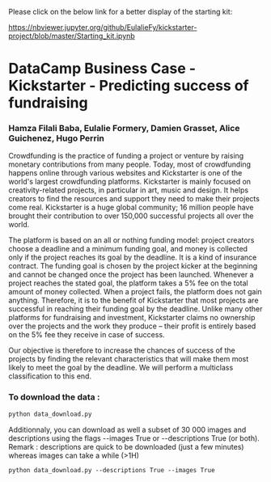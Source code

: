 Please click on the below link for a better display of the starting kit:

https://nbviewer.jupyter.org/github/EulalieFy/kickstarter-project/blob/master/Starting_kit.ipynb

# DataCamp Business Case - Kickstarter - Predicting success of fundraising

### Hamza Filali Baba, Eulalie Formery, Damien Grasset, Alice Guichenez, Hugo Perrin

Crowdfunding is the practice of funding a project or venture by raising monetary contributions from many people. Today, most of crowdfunding happens online through various websites and Kickstarter is one of the world's largest crowdfunding platforms. Kickstarter is mainly focused on creativity-related projects, in particular in art, music and design. It helps creators to find the resources and support they need to make their projects come real. Kickstarter is a huge global community; 16 million people have brought their contribution to over 150,000 successful projects all over the world.

The platform is based on an all or nothing funding model: project creators choose a deadline and a minimum funding goal, and money is collected only if the project reaches its goal by the deadline. It is a kind of insurance contract. The funding goal is chosen by the project kicker at the beginning and cannot be changed once the project has been launched. Whenever a project reaches the stated goal, the platform takes a 5% fee on the total amount of money collected. When a project fails, the platform does not gain anything. Therefore, it is to the benefit of Kickstarter that most projects are successful in reaching their funding goal by the deadline. Unlike many other platforms for fundraising and investment, Kickstarter claims no ownership over the projects and the work they produce – their profit is entirely based on the 5% fee they receive in case of success.

Our objective is therefore to increase the chances of success of the projects by finding the relevant characteristics that will make them most likely to meet the goal by the deadline. We will perform a multiclass classification to this end.


### To download the data :
 ```html
 python data_download.py 
 ```
 
 Additionnaly, you can download as well a subset of 30 000 images and descriptions using the flags --images True or --descriptions True (or both). Remark : descriptions are quick to be downloaded (just a few minutes) whereas images can take a while (>1H)
 
  ```html 
 python data_download.py --descriptions True --images True
 ```

